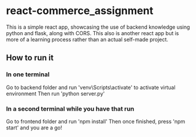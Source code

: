 # react-commerce_assignment
This is a simple react app, showcasing the use of backend knowledge using python and flask, along with CORS. This also is another react app but is more of a learning process rather than an actual self-made project.

## How to run it
### In one terminal
Go to backend folder and run 'venv\Scripts\activate' to activate virtual environment
Then run 'python server.py'

### In a second terminal while you have that run
Go to frontend folder and run 'npm install'
Then once finished, press 'npm start' and you are a go!

